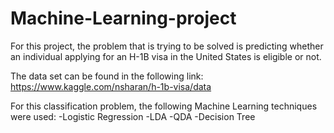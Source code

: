 # Machine-Learning-project
For this project, the problem that is trying to be solved is predicting whether an individual applying for an H-1B visa in the United States is eligible or not.

The data set can be found in the following link:
https://www.kaggle.com/nsharan/h-1b-visa/data

For this classification problem, the following Machine Learning techniques were used: 
-Logistic Regression
-LDA
-QDA
-Decision Tree
